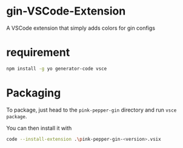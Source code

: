 # gin-VSCode-Extension
A VSCode extension that simply adds colors for gin configs

# requirement

```bash
npm install -g yo generator-code vsce
```

# Packaging
To package, just head to the `pink-pepper-gin` directory and run `vsce package`.

You can then install it with

```bash
code --install-extension .\pink-pepper-gin-<version>.vsix
```

